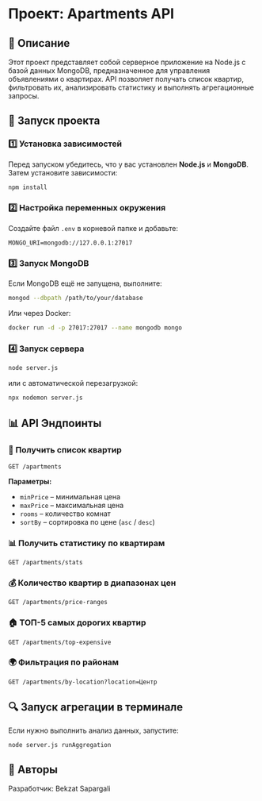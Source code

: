 # Проект: Apartments API

## 📌 Описание
Этот проект представляет собой серверное приложение на Node.js с базой данных MongoDB, предназначенное для управления объявлениями о квартирах. API позволяет получать список квартир, фильтровать их, анализировать статистику и выполнять агрегационные запросы.

## 🚀 Запуск проекта

### 1️⃣ Установка зависимостей
Перед запуском убедитесь, что у вас установлен **Node.js** и **MongoDB**. Затем установите зависимости:
```bash
npm install
```

### 2️⃣ Настройка переменных окружения
Создайте файл `.env` в корневой папке и добавьте:
```env
MONGO_URI=mongodb://127.0.0.1:27017
```

### 3️⃣ Запуск MongoDB
Если MongoDB ещё не запущена, выполните:
```bash
mongod --dbpath /path/to/your/database
```
Или через Docker:
```bash
docker run -d -p 27017:27017 --name mongodb mongo
```

### 4️⃣ Запуск сервера
```bash
node server.js
```
или с автоматической перезагрузкой:
```bash
npx nodemon server.js
```

## 📊 API Эндпоинты

### 📌 Получить список квартир
```http
GET /apartments
```
**Параметры:**
- `minPrice` – минимальная цена
- `maxPrice` – максимальная цена
- `rooms` – количество комнат
- `sortBy` – сортировка по цене (`asc` / `desc`)

### 📊 Получить статистику по квартирам
```http
GET /apartments/stats
```

### 💰 Количество квартир в диапазонах цен
```http
GET /apartments/price-ranges
```

### 🏠 ТОП-5 самых дорогих квартир
```http
GET /apartments/top-expensive
```

### 🌍 Фильтрация по районам
```http
GET /apartments/by-location?location=Центр
```

## 🔍 Запуск агрегации в терминале
Если нужно выполнить анализ данных, запустите:
```bash
node server.js runAggregation
```

## 📌 Авторы
Разработчик: Bekzat Sapargali

